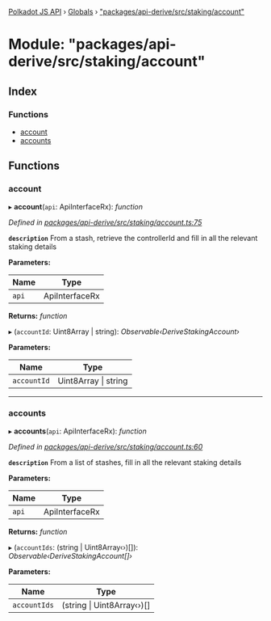 [Polkadot JS API](../README.md) › [Globals](../globals.md) › ["packages/api-derive/src/staking/account"](_packages_api_derive_src_staking_account_.md)

# Module: "packages/api-derive/src/staking/account"

## Index

### Functions

* [account](_packages_api_derive_src_staking_account_.md#account)
* [accounts](_packages_api_derive_src_staking_account_.md#accounts)

## Functions

###  account

▸ **account**(`api`: ApiInterfaceRx): *function*

*Defined in [packages/api-derive/src/staking/account.ts:75](https://github.com/polkadot-js/api/blob/f748fcd46d/packages/api-derive/src/staking/account.ts#L75)*

**`description`** From a stash, retrieve the controllerId and fill in all the relevant staking details

**Parameters:**

Name | Type |
------ | ------ |
`api` | ApiInterfaceRx |

**Returns:** *function*

▸ (`accountId`: Uint8Array | string): *Observable‹DeriveStakingAccount›*

**Parameters:**

Name | Type |
------ | ------ |
`accountId` | Uint8Array &#124; string |

___

###  accounts

▸ **accounts**(`api`: ApiInterfaceRx): *function*

*Defined in [packages/api-derive/src/staking/account.ts:60](https://github.com/polkadot-js/api/blob/f748fcd46d/packages/api-derive/src/staking/account.ts#L60)*

**`description`** From a list of stashes, fill in all the relevant staking details

**Parameters:**

Name | Type |
------ | ------ |
`api` | ApiInterfaceRx |

**Returns:** *function*

▸ (`accountIds`: (string | Uint8Array‹›)[]): *Observable‹DeriveStakingAccount[]›*

**Parameters:**

Name | Type |
------ | ------ |
`accountIds` | (string &#124; Uint8Array‹›)[] |
